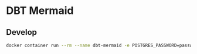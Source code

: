 # DBT Mermaid

## Develop

```sh
docker container run --rm --name dbt-mermaid -e POSTGRES_PASSWORD=password -p 5432:5432 -d postgres
```

